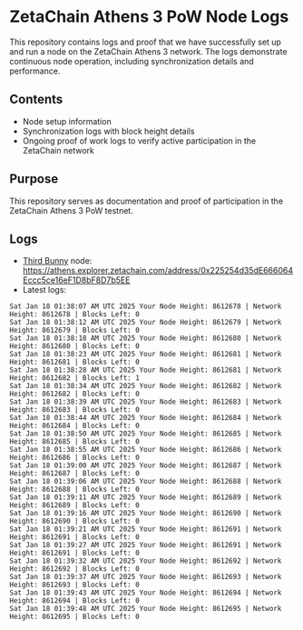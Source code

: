 # ZetaChain Athens 3 PoW Node Logs
This repository contains logs and proof that we have successfully set up and run a node on the ZetaChain Athens 3 network. The logs demonstrate continuous node operation, including synchronization details and performance.

## Contents
- Node setup information
- Synchronization logs with block height details
- Ongoing proof of work logs to verify active participation in the ZetaChain network

## Purpose
This repository serves as documentation and proof of participation in the ZetaChain Athens 3 PoW testnet.

## Logs

- [Third Bunny](https://thirdbunny.xyz/) node: https://athens.explorer.zetachain.com/address/0x225254d35dE666064Eccc5ce16eF1D8bF8D7b5EE
- Latest logs:
```
Sat Jan 18 01:38:07 AM UTC 2025 Your Node Height: 8612678 | Network Height: 8612678 | Blocks Left: 0
Sat Jan 18 01:38:12 AM UTC 2025 Your Node Height: 8612679 | Network Height: 8612679 | Blocks Left: 0
Sat Jan 18 01:38:18 AM UTC 2025 Your Node Height: 8612680 | Network Height: 8612680 | Blocks Left: 0
Sat Jan 18 01:38:23 AM UTC 2025 Your Node Height: 8612681 | Network Height: 8612681 | Blocks Left: 0
Sat Jan 18 01:38:28 AM UTC 2025 Your Node Height: 8612681 | Network Height: 8612682 | Blocks Left: 1
Sat Jan 18 01:38:34 AM UTC 2025 Your Node Height: 8612682 | Network Height: 8612682 | Blocks Left: 0
Sat Jan 18 01:38:39 AM UTC 2025 Your Node Height: 8612683 | Network Height: 8612683 | Blocks Left: 0
Sat Jan 18 01:38:44 AM UTC 2025 Your Node Height: 8612684 | Network Height: 8612684 | Blocks Left: 0
Sat Jan 18 01:38:50 AM UTC 2025 Your Node Height: 8612685 | Network Height: 8612685 | Blocks Left: 0
Sat Jan 18 01:38:55 AM UTC 2025 Your Node Height: 8612686 | Network Height: 8612686 | Blocks Left: 0
Sat Jan 18 01:39:00 AM UTC 2025 Your Node Height: 8612687 | Network Height: 8612687 | Blocks Left: 0
Sat Jan 18 01:39:06 AM UTC 2025 Your Node Height: 8612688 | Network Height: 8612688 | Blocks Left: 0
Sat Jan 18 01:39:11 AM UTC 2025 Your Node Height: 8612689 | Network Height: 8612689 | Blocks Left: 0
Sat Jan 18 01:39:16 AM UTC 2025 Your Node Height: 8612690 | Network Height: 8612690 | Blocks Left: 0
Sat Jan 18 01:39:21 AM UTC 2025 Your Node Height: 8612691 | Network Height: 8612691 | Blocks Left: 0
Sat Jan 18 01:39:27 AM UTC 2025 Your Node Height: 8612691 | Network Height: 8612691 | Blocks Left: 0
Sat Jan 18 01:39:32 AM UTC 2025 Your Node Height: 8612692 | Network Height: 8612692 | Blocks Left: 0
Sat Jan 18 01:39:37 AM UTC 2025 Your Node Height: 8612693 | Network Height: 8612693 | Blocks Left: 0
Sat Jan 18 01:39:43 AM UTC 2025 Your Node Height: 8612694 | Network Height: 8612694 | Blocks Left: 0
Sat Jan 18 01:39:48 AM UTC 2025 Your Node Height: 8612695 | Network Height: 8612695 | Blocks Left: 0
```
